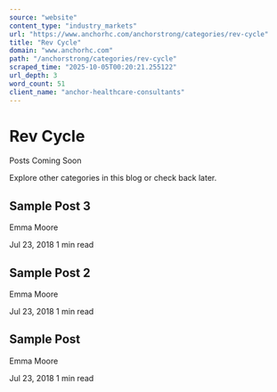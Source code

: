 ```yaml
---
source: "website"
content_type: "industry_markets"
url: "https://www.anchorhc.com/anchorstrong/categories/rev-cycle"
title: "Rev Cycle"
domain: "www.anchorhc.com"
path: "/anchorstrong/categories/rev-cycle"
scraped_time: "2025-10-05T00:20:21.255122"
url_depth: 3
word_count: 51
client_name: "anchor-healthcare-consultants"
---
```


# Rev Cycle

Posts Coming Soon

Explore other categories in this blog or check back later.

## Sample Post 3

Emma Moore

Jul 23, 2018 1 min read

## Sample Post 2

Emma Moore

Jul 23, 2018 1 min read

## Sample Post

Emma Moore

Jul 23, 2018 1 min read